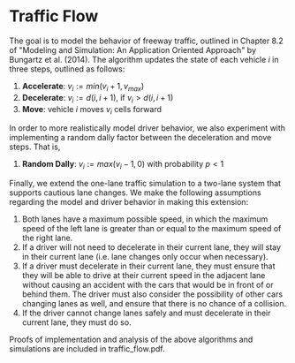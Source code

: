 # Traffic Flow
The goal is to model the behavior of freeway traffic, outlined in Chapter 8.2 of "Modeling and Simulation: An Application Oriented Approach" by Bungartz et al. (2014). The algorithm updates the state of each vehicle $i$ in three steps, outlined as follows:
1. **Accelerate**: $v_i := min(v_i+1,\, v_{max})$
2. **Decelerate**: $v_i := d(i,\,i+1)$, if $v_i>d(i,\,i+1)$
3. **Move**: vehicle $i$ moves $v_i$ cells forward

In order to more realistically model driver behavior, we also experiment with implementing a random dally factor between the deceleration and move steps. That is,
1. **Random Dally**: $v_i := max(v_i-1,\, 0)$ with probability $p<1$

Finally, we extend the one-lane traffic simulation to a two-lane system that supports cautious lane changes. We make the following assumptions regarding the model and driver behavior in making this extension:
1. Both lanes have a maximum possible speed, in which the maximum speed of the left lane is greater than or equal to the maximum speed of the right lane.
2. If a driver will not need to decelerate in their current lane, they will stay in their current lane (i.e. lane changes only occur when necessary).
3. If a driver must decelerate in their current lane, they must ensure that they will be able to drive at their current speed in the adjacent lane without causing an accident with the cars that would be in front of or behind them. The driver must also consider the possibility of other cars changing lanes as well, and ensure that there is no chance of a collision.
4. If the driver cannot change lanes safely and must decelerate in their current lane, they must do so.

Proofs of implementation and analysis of the above algorithms and simulations are included in traffic_flow.pdf.